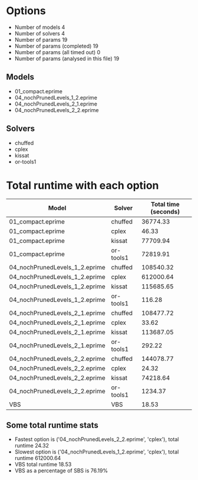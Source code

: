 

# Options


- Number of models 4
- Number of solvers 4
- Number of params 19
- Number of params (completed) 19
- Number of params (all timed out) 0
- Number of params (analysed in this file) 19


## Models


 - 01_compact.eprime
 - 04_nochPrunedLevels_1_2.eprime
 - 04_nochPrunedLevels_2_1.eprime
 - 04_nochPrunedLevels_2_2.eprime


## Solvers


 - chuffed
 - cplex
 - kissat
 - or-tools1


# Total runtime with each option


 | Model | Solver | Total time (seconds) | 
 | -- | -- | -- | 
 | 01_compact.eprime | chuffed | 36774.33 | 
 | 01_compact.eprime | cplex | 46.33 | 
 | 01_compact.eprime | kissat | 77709.94 | 
 | 01_compact.eprime | or-tools1 | 72819.91 | 
 | 04_nochPrunedLevels_1_2.eprime | chuffed | 108540.32 | 
 | 04_nochPrunedLevels_1_2.eprime | cplex | 612000.64 | 
 | 04_nochPrunedLevels_1_2.eprime | kissat | 115685.65 | 
 | 04_nochPrunedLevels_1_2.eprime | or-tools1 | 116.28 | 
 | 04_nochPrunedLevels_2_1.eprime | chuffed | 108477.72 | 
 | 04_nochPrunedLevels_2_1.eprime | cplex | 33.62 | 
 | 04_nochPrunedLevels_2_1.eprime | kissat | 113687.05 | 
 | 04_nochPrunedLevels_2_1.eprime | or-tools1 | 292.22 | 
 | 04_nochPrunedLevels_2_2.eprime | chuffed | 144078.77 | 
 | 04_nochPrunedLevels_2_2.eprime | cplex | 24.32 | 
 | 04_nochPrunedLevels_2_2.eprime | kissat | 74218.64 | 
 | 04_nochPrunedLevels_2_2.eprime | or-tools1 | 1234.37 | 
 | VBS | VBS | 18.53 | 


## Some total runtime stats


 - Fastest option is ('04_nochPrunedLevels_2_2.eprime', 'cplex'), total runtime 24.32
 - Slowest option is ('04_nochPrunedLevels_1_2.eprime', 'cplex'), total runtime 612000.64
 - VBS total runtime 18.53
 - VBS as a percentage of SBS is 76.19%

